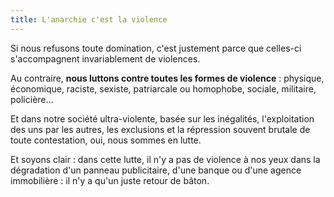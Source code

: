 ```yaml
---
title: L'anarchie c'est la violence
---
```


Si nous refusons toute domination, c'est justement parce que celles-ci s'accompagnent invariablement de violences.

Au contraire, **nous luttons contre toutes les formes de violence**&nbsp;: physique, économique, raciste, sexiste, patriarcale ou homophobe, sociale, militaire, policière...

Et dans notre société ultra-violente, basée sur les inégalités, l'exploitation des uns par les autres, les exclusions et la répression souvent brutale de toute contestation, oui, nous sommes en lutte.

Et soyons clair&nbsp;: dans cette lutte, il n'y a pas de violence à nos yeux dans la dégradation d'un panneau publicitaire, d'une banque ou d'une agence immobilière&nbsp;: il n'y a qu'un juste retour de bâton.

